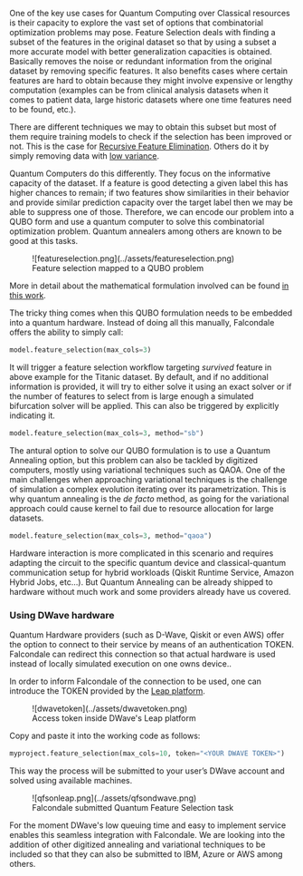One of the key use cases for Quantum Computing over Classical resources is their capacity to explore the vast set of options that combinatorial optimization problems may pose. Feature Selection deals with finding a subset of the features in the original dataset so that by using a subset a more accurate model with better generalization capacities is obtained. Basically removes the noise or redundant information from the original dataset by removing specific features. It also benefits cases where certain features are hard to obtain because they might involve expensive or lengthy computation (examples can be from clinical analysis datasets when it comes to patient data, large historic datasets where one time features need to be found, etc.).

There are different techniques we may to obtain this subset but most of them require training models to check if the selection has been improved or not. This is the case for [Recursive Feature Elimination](https://scikit-learn.org/stable/modules/generated/sklearn.feature_selection.RFE.html). Others do it by simply removing data with [low variance](https://scikit-learn.org/stable/modules/generated/sklearn.feature_selection.VarianceThreshold.html#sklearn.feature_selection.VarianceThreshold). 

Quantum Computers do this differently. They focus on the informative capacity of the dataset. If a feature is good detecting a given label this has higher chances to remain; if two features show similarities in their behavior and provide similar prediction capacity over the target label then we may be able to suppress one of those. Therefore, we can encode our problem into a QUBO form and use a quantum computer to solve this combinatorial optimization problem. Quantum annealers among others are known to be good at this tasks.

<figure markdown>
  ![featureselection.png](../assets/featureselection.png)
  <figcaption>Feature selection mapped to a QUBO problem</figcaption>
</figure>

More in detail about the mathematical formulation involved can be found [in this work](https://arxiv.org/pdf/2203.13261.pdf).

The tricky thing comes when this QUBO formulation needs to be embedded into a quantum hardware. Instead of doing all this manually, Falcondale offers the ability to simply call:

```python
model.feature_selection(max_cols=3)
```

It will trigger a feature selection workflow targeting *survived* feature in above example for the Titanic dataset. By default, and if no additional information is provided, it will try to either solve it using an exact solver or if the number of features to select from is large enough a simulated bifurcation solver will be applied. This can also be triggered by explicitly indicating it.

```python
model.feature_selection(max_cols=3, method="sb")
```

The antural option to solve our QUBO formulation is to use a Quantum Annealing option, but this problem can also be tackled by digitized computers, mostly using variational techniques such as QAOA. One of the main challenges when approaching variational techniques is the challenge of simulation a complex evolution iterating over its parametrization. This is why quantum annealing is the _de facto_ method, as going for the variational approach could cause kernel to fail due to resource allocation for large datasets.

```python
model.feature_selection(max_cols=3, method="qaoa")
```

Hardware interaction is more complicated in this scenario and requires adapting the circuit to the specific quantum device and classical-quantum communication setup for hybrid workloads (Qiskit Runtime Service, Amazon Hybrid Jobs, etc...). But Quantum Annealing can be already shipped to hardware without much work and some providers already have us covered.

### Using DWave hardware

Quantum Hardware providers (such as D-Wave, Qiskit or even AWS) offer the option to connect to their service by means of an authentication TOKEN. Falcondale can redirect this connection so that actual hardware is used instead of locally simulated execution on one owns device..

In order to inform Falcondale of the connection to be used, one can introduce the TOKEN provided by the [Leap platform](https://cloud.dwavesys.com/leap/). 

<figure markdown>
  ![dwavetoken](../assets/dwavetoken.png)
  <figcaption>Access token inside DWave's Leap platform</figcaption>
</figure>

Copy and paste it into the working code as follows:

```py
myproject.feature_selection(max_cols=10, token="<YOUR DWAVE TOKEN>")
```

This way the process will be submitted to your user’s DWave account and solved using available machines.

<figure markdown>
  ![qfsonleap.png](../assets/qfsondwave.png)
  <figcaption>Falcondale submitted Quantum Feature Selection task</figcaption>
</figure>

For the moment DWave's low queuing time and easy to implement service enables this seamless integration with Falcondale. We are looking into the addition of other digitized annealing and variational techniques to be included so that they can also be submitted to IBM, Azure or AWS among others.